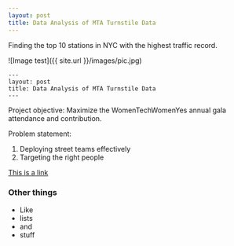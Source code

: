 ```yaml
---
layout: post
title: Data Analysis of MTA Turnstile Data
---
```


Finding the top 10 stations in NYC with the highest traffic record.

![Image test]({{ site.url }}/images/pic.jpg)


```
---
layout: post
title: Data Analysis of MTA Turnstile Data
---
```

Project objective:
Maximize the WomenTechWomenYes annual gala attendance and contribution.

Problem statement:
1. Deploying street teams effectively
2. Targeting the right people

[This is a link](http://thisismetis.com)


### Other things
* Like
* lists
* and
* stuff
